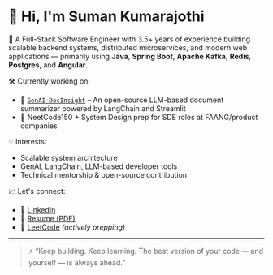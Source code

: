 # 👋 Hi, I'm Suman Kumarajothi

🚀 A Full-Stack Software Engineer with 3.5+ years of experience building scalable backend systems, distributed microservices, and modern web applications — primarily using **Java**, **Spring Boot**, **Apache Kafka**, **Redis**, **Postgres**, and **Angular**.

🛠️ Currently working on:
- 📄 [`GenAI-DocInsight`](https://github.com/suman-kumarajothi/genai-docinsight) – An open-source LLM-based document summarizer powered by LangChain and Streamlit
- 🧠 NeetCode150 + System Design prep for SDE roles at FAANG/product companies

💡 Interests:
- Scalable system architecture
- GenAI, LangChain, LLM-based developer tools
- Technical mentorship & open-source contribution

📈 Let's connect:
- 💼 [LinkedIn](https://linkedin.com/in/suman-kumarajothi)
- 📄 [Resume (PDF)](https://github.com/suman-kumarajothi/resume/blob/main/Suman_Kumarajothi_Resume.pdf)
- 🧠 [LeetCode](https://leetcode.com/) *(actively prepping)*

---

> ⚡ “Keep building. Keep learning. The best version of your code — and yourself — is always ahead.”
